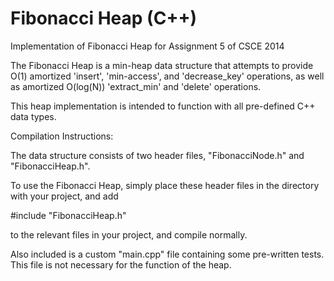 # Fibonacci Heap (C++)
Implementation of Fibonacci Heap for Assignment 5 of CSCE 2014

The Fibonacci Heap is a min-heap data structure that attempts to provide O(1)
amortized 'insert', 'min-access', and 'decrease_key' operations, as well as amortized
O(log(N)) 'extract_min' and 'delete' operations. 

This heap implementation is intended to function with all pre-defined C++ data types.


Compilation Instructions:

The data structure consists of two header files, "FibonacciNode.h" and  "FibonacciHeap.h".

To use the Fibonacci Heap, simply place these header files in the directory with your project, and add

  #include "FibonacciHeap.h"

to the relevant files in your project, and compile normally.


Also included is a custom "main.cpp" file containing some pre-written tests.
This file is not necessary for the function of the heap.
